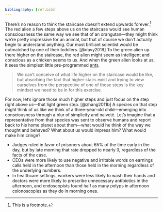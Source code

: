 ```yaml
---
bibliography: [ref.bib]
---
```



[//]: # (This is the ordinary comment)

There’s no reason to think the staircase doesn’t extend upwards forever.[^fnen] The red alien a few steps above us on the staircase would see human consciousness the same way we see that of an orangutan—they might think we’re pretty impressive for an animal, but that of course we don’t actually begin to understand anything. Our most brilliant scientist would be outmatched by one of their toddlers. [@davy2018] To the green alien up there higher on the staircase, the red alien might seem as intelligent and conscious as a chicken seems to us. And when the green alien looks at us, it sees the simplest little pre-programmed [ants](https://en.wikipedia.org/wiki/Ant).

[^fnen]: This is a footnote.

<!-- 没有理由认为楼梯不会永远向上延伸[^fnzh]。楼梯上比我们高几步的红色外星人看到人类的意识，就像我们看到猩猩的意识一样——他们可能认为我们对于动物来说相当令人印象深刻，但是当然我们实际上并没有开始理解任何东西。我们最聪明的科学家将会被他们的一个蹒跚学步的孩子击败 [@davy2018]。对于楼梯上那个绿色的外星人来说，这个红色的外星人看起来就像我们眼中的小鸡一样聪明和有意识。当绿色外星人看着我们的时候，它看到的是最简单的预先编程的小[蚂蚁](https://en.wikipedia.org/wiki/Ant)。 -->

<!-- [^fnzh]: 这是一个脚注。 -->

> We can’t conceive of what life higher on the staircase would be like, but absorbing the fact that higher stairs exist and trying to view ourselves from the perspective of one of those steps is the key mindset we need to be in for this exercise.

<!-- > 我们无法想象楼梯上的生活会是什么样子，但吸收高楼梯存在的事实，并试图从这些阶梯中的一个角度来看待我们自己，这是我们在这个练习中需要的关键心态。 -->

For now, let’s ignore those much higher steps and just focus on the step right above us—that light green step. [@zhang2011b] A species on that step might think of us like we think of a three-year-old child—emerging into consciousness through a blur of simplicity and naiveté. Let’s imagine that a representative from that species was sent to observe humans and report back to his home planet about them—what would he think of the way we thought and behaved? What about us would impress him? What would make him cringe?

<!-- 现在，让我们忽略那些更高的台阶，只关注我们正上方的台阶——浅绿色的台阶 [@zhang2011b]。处于这一阶段的物种可能认为我们就像我们认为的一个三岁的孩子一样——通过简单和天真的模糊处理进入意识。让我们想象一下，来自那个物种的一名代表被派去观察人类，并向他的母星汇报有关人类的情况——他会怎么看待我们的思想和行为方式？我们会给他留下什么印象？什么会让他畏缩？ -->

- Judges ruled in favor of prisoners about 65% of the time early in the day, but by late morning that rate dropped to nearly 0, regardless of the facts of the case.
- CEOs were more likely to use negative and irritable words on earnings calls held in the afternoon than those held in the morning regardless of the underlying numbers.
- In healthcare settings, workers were less likely to wash their hands and doctors were more likely to prescribe unnecessary antibiotics in the afternoon, and endoscopists found half as many polyps in afternoon colonoscopies as they do in morning ones.

<!-- - 法官的判决在当天早上 65% 的时间里有利于囚犯，但到上午晚些时候，这一比率下降到接近 0，与案件的事实无关。 -->
<!-- - 与上午的电话会议相比，下午的电话会议中，CEO 们更可能使用负面和易怒的词汇，而不考虑潜在的数字。 -->
<!-- - 医护人员较少洗手，医生较多在下午处方不必要的抗生素，内窥镜检查员在下午的结肠镜检查中发现的息肉数目，只有早上的一半。 -->
